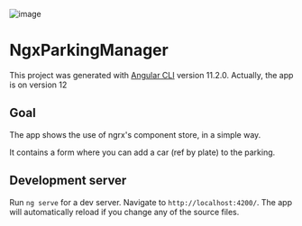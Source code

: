 ![image](https://user-images.githubusercontent.com/40627664/120461305-2d75b200-c39a-11eb-8ae0-34a8157256c3.png)

# NgxParkingManager

This project was generated with [Angular CLI](https://github.com/angular/angular-cli) version 11.2.0.
Actually, the app is on version 12

## Goal

The app shows the use of ngrx's component store, in a simple way.

It contains a form where you can add a car (ref by plate) to the parking.

## Development server

Run `ng serve` for a dev server. Navigate to `http://localhost:4200/`. The app will automatically reload if you change any of the source files.
